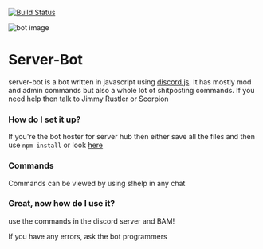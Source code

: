 [![Build Status](https://travis-ci.org/Server-Hub-Discord/Staff-Mod-Bot.svg?branch=master)](https://travis-ci.org/Server-Hub-Discord/Staff-Mod-Bot)

![bot image](https://cdn.discordapp.com/attachments/269880942678638604/285425914613858306/eJwFwVEOgyAMANC7cABqi9TpbQgSNFNKaM0-lt19733dMy63ucOs6wawn5pl7F5NRqrFV5F6ldRP9VluSGYpH3dppkAc55lfHEKcmBEDAi0TLbjSSoQRAyHD095NPs33.png)

# Server-Bot

server-bot is a bot written in javascript using [discord.js](https://github.com/hydrabolt/discord.js "discord.js library"). It has mostly mod and admin commands but also a whole lot of shitposting commands. If you need help then talk to Jimmy Rustler or Scorpion

### How do I set it up?

If you're the bot hoster for server hub then either save all the files and then use ```npm install``` or look [here](https://github.com/Server-Hub-Discord/Staff-Mod-Bot/blob/master/requirements.md)

### Commands

Commands can be viewed by using s!help in any chat

### Great, now how do I use it?
use the commands in the discord server and BAM!

If you have any errors, ask the bot programmers
